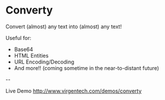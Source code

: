 Converty
========

Convert (almost) any text into (almost) any text!

Useful for:
- Base64
- HTML Entities
- URL Encoding/Decoding
- And more!! (coming sometime in the near-to-distant future)

--

Live Demo
http://www.virgentech.com/demos/converty